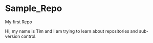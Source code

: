 Sample_Repo
===========

My first Repo

Hi, my name is Tim and I am trying to learn about repositories and sub-version control.
